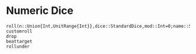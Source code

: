 # Numeric Dice

```@docs
roll(n::Union{Int,UnitRange{Int}},dice::StandardDice,mod::Int=0;name::String=dice.name)
customroll
drop
beattarget
rollunder
```